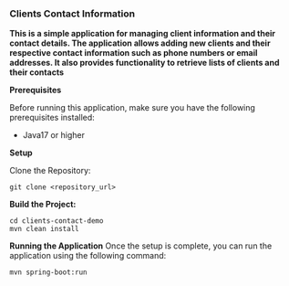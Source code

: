 ### Clients Contact Information

**This is a simple application for managing client information and their contact details. 
The application allows adding new clients and their respective contact information such as phone numbers or email addresses. 
It also provides functionality to retrieve lists of clients and their contacts**

**Prerequisites**

Before running this application, make sure you have the following prerequisites installed:
- Java17 or higher

**Setup**

Clone the Repository:

```shell
git clone <repository_url>
```
**Build the Project:**

```shell
cd clients-contact-demo
mvn clean install
```

**Running the Application**
Once the setup is complete, you can run the application using the following command:

```shell
mvn spring-boot:run
```
